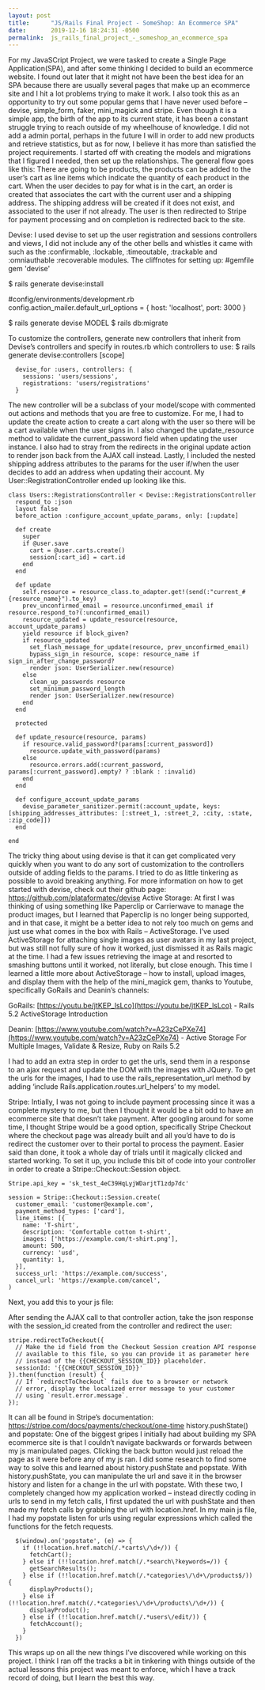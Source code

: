 ```yaml
---
layout: post
title:      "JS/Rails Final Project - SomeShop: An Ecommerce SPA"
date:       2019-12-16 18:24:31 -0500
permalink:  js_rails_final_project_-_someshop_an_ecommerce_spa
---
```



For my JavaSCript Project, we were tasked to create a Single Page Application(SPA), and after some thinking I decided to build an ecommerce website. I found out later that it might not have been the best idea for an SPA because there are usually several pages that make up an ecommerce site and I hit a lot problems trying to make it work. I also took this as an opportunity to try out some popular gems that I have never used before – devise, simple_form, faker, mini_magick and stripe. Even though it is a simple app, the birth of the app to its current state, it has been a constant struggle trying to reach outside of my wheelhouse of knowledge. I did not add a admin portal, perhaps in the future I will in order to add new products and retrieve statistics, but as for now, I believe it has more than satisfied the project requirements.
I started off with creating the models and migrations that I figured I needed, then set up the relationships. The general flow goes like this:
There are going to be products, the products can be added to the user’s cart as line items which indicate the quantity of each product in the cart. 
When the user decides to pay for what is in the cart, an order is created that associates the cart with the current user and a shipping address. 
The shipping address will be created if it does not exist, and associated to the user if not already. 
The user is then redirected to Stripe for payment processing and on completion is redirected back to the site.

Devise:
I used devise to set up the user registration and sessions controllers and views, I did not include any of the other bells and whistles it came with such as the :confirmable, :lockable, :timeoutable, :trackable and :omniauthable :recoverable modules. 
The cliffnotes for setting up:
#gemfile
gem 'devise'

$ rails generate devise:install

#config/environments/development.rb
config.action_mailer.default_url_options = { host: 'localhost', port: 3000 }

$ rails generate devise MODEL
$ rails db:migrate

To customize the controllers, generate new controllers that inherit from Devise’s controllers and specify in routes.rb which controllers to use:
$ rails generate devise:controllers [scope]

```
  devise_for :users, controllers: {
    sessions: 'users/sessions',
    registrations: 'users/registrations'
  }
```
 
The new controller will be a subclass of your model/scope with commented out actions and methods that you are free to customize. For me, I had to update the create action to create a cart along with the user so there will be a cart available when the user signs in. I also changed the update_resource method to validate the current_password field when updating the user instance.  I also had to stray from the redirects in the original update action to render json back from the AJAX call instead. Lastly, I included the nested shipping address attributes to the params for the user if/when the user decides to add an address when updating their account. My User::RegistrationController ended up looking like this. 

```
class Users::RegistrationsController < Devise::RegistrationsController
  respond_to :json
  layout false
  before_action :configure_account_update_params, only: [:update]

  def create
    super
    if @user.save
      cart = @user.carts.create()
      session[:cart_id] = cart.id
    end
  end

  def update
    self.resource = resource_class.to_adapter.get!(send(:"current_#{resource_name}").to_key)
    prev_unconfirmed_email = resource.unconfirmed_email if resource.respond_to?(:unconfirmed_email)
    resource_updated = update_resource(resource, account_update_params)
    yield resource if block_given?
    if resource_updated
      set_flash_message_for_update(resource, prev_unconfirmed_email)
      bypass_sign_in resource, scope: resource_name if sign_in_after_change_password?
      render json: UserSerializer.new(resource)
    else
      clean_up_passwords resource
      set_minimum_password_length
      render json: UserSerializer.new(resource)
    end
  end

  protected

  def update_resource(resource, params)
    if resource.valid_password?(params[:current_password])
      resource.update_with_password(params)
    else
      resource.errors.add(:current_password, params[:current_password].empty? ? :blank : :invalid)
    end
  end

  def configure_account_update_params
    devise_parameter_sanitizer.permit(:account_update, keys: [shipping_addresses_attributes: [:street_1, :street_2, :city, :state, :zip_code]])
  end

end
```

The tricky thing about using devise is that it can get complicated very quickly when you want to do any sort of customization to the controllers outside of adding fields to the params. I tried to do as little tinkering as possible to avoid breaking anything.
For more information on how to get started with devise, check out their github page: https://github.com/plataformatec/devise
Active Storage:
At first I was thinking of using something like Paperclip or Carrierwave to manage the product images, but I learned that Paperclip is no longer being supported, and in that case, it might be a better idea to not rely too much on gems and just use what comes in the box with Rails – ActiveStorage. I’ve used ActiveStorage for attaching single images as user avatars in my last project, but was still not fully sure of how it worked, just dismissed it as Rails magic at the time. I had a few issues retrieving the image at and resorted to smashing buttons until it worked, not literally, but close enough.
This time I learned a little more about ActiveStorage – how to install, upload images, and display them with the help of the mini_magick gem, thanks to Youtube, specifically GoRails and Deanin’s channels:

GoRails: [https://youtu.be/jtKEP_lsLco](https://youtu.be/jtKEP_lsLco) - Rails 5.2 ActiveStorage Introduction

Deanin:  [https://www.youtube.com/watch?v=A23zCePXe74](https://www.youtube.com/watch?v=A23zCePXe74) - Active Storage For Multiple Images,  Validate & Resize, Ruby on Rails 5.2

I had to add an extra step in order to get the urls, send them in a response to an ajax request and update the DOM with the images with JQuery. To get the urls for the images, I had to use the rails_representation_url method by adding ‘include Rails.application.routes.url_helpers’ to my model.

Stripe:
Intially, I was not going to include payment processing since it was a complete mystery to me, but then I thought it would be a bit odd to have an ecommerce site that doesn’t take payment. After googling around for some time, I thought Stripe would be a good option, specifically Stripe Checkout where the checkout page was already built and all you’d have to do is redirect the customer over to their portal to process the payment. Easier said than done, it took a whole day of trials until it magically clicked and started working.
To set it up, you include this bit of code into your controller in order to create a Stripe::Checkout::Session object. 

```
Stripe.api_key = 'sk_test_4eC39HqLyjWDarjtT1zdp7dc'

session = Stripe::Checkout::Session.create(
  customer_email: 'customer@example.com',
  payment_method_types: ['card'],
  line_items: [{
    name: 'T-shirt',
    description: 'Comfortable cotton t-shirt',
    images: ['https://example.com/t-shirt.png'],
    amount: 500,
    currency: 'usd',
    quantity: 1,
  }],
  success_url: 'https://example.com/success',
  cancel_url: 'https://example.com/cancel',
)
```

Next, you add this to your js file:
<script src="https://js.stripe.com/v3/"></script>



After sending the AJAX call to that controller action, take the json response with the session_id created from the controller and redirect the user:

```
stripe.redirectToCheckout({
  // Make the id field from the Checkout Session creation API response
  // available to this file, so you can provide it as parameter here
  // instead of the {{CHECKOUT_SESSION_ID}} placeholder.
  sessionId: '{{CHECKOUT_SESSION_ID}}'
}).then(function (result) {
  // If `redirectToCheckout` fails due to a browser or network
  // error, display the localized error message to your customer
  // using `result.error.message`.
});
```

It can all be found in Stripe’s documentation: https://stripe.com/docs/payments/checkout/one-time
history.pushState() and popstate:
One of the biggest gripes I initially had about building my SPA ecommerce site is that I couldn’t navigate backwards or forwards between my js manipulated pages. Clicking the back button would just reload the page as it were before any of my js ran. I did some research to find some way to solve this and learned about history.pushState and popstate. With history.pushState, you can manipulate the url and save it in the browser history and listen for a change in the url with popstate. With these two, I completely changed how my application worked – instead directly coding in urls to send in my fetch calls, I first updated the url with pushState and then made my fetch calls by grabbing the url with location.href. In my main js file, I had my popstate listen for urls using regular expressions which called the functions for the fetch requests. 

```
  $(window).on('popstate', (e) => {
    if (!!location.href.match(/.*carts\/\d+/)) {
      fetchCart();
    } else if (!!location.href.match(/.*search\?keywords=/)) {
      getSearchResults();
    } else if (!!location.href.match(/.*categories\/\d+\/products$/)) {
      displayProducts();
    } else if (!!location.href.match(/.*categories\/\d+\/products\/\d+/)) {
      displayProduct();
    } else if (!!location.href.match(/.*users\/edit/)) {
      fetchAccount();
    }
  })
```
 
This wraps up on all the new things I’ve discovered while working on this project. I think I ran off the tracks a bit in tinkering with things outside of the actual lessons this project was meant to enforce, which I have a track record of doing, but I learn the best this way.

